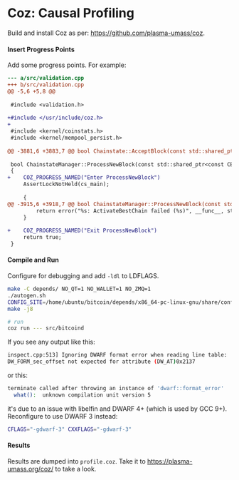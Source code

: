 # Coz: Causal Profiling

Build and install Coz as per: https://github.com/plasma-umass/coz.

#### Insert Progress Points

Add some progress points. For example:

```diff
--- a/src/validation.cpp
+++ b/src/validation.cpp
@@ -5,6 +5,8 @@
 
 #include <validation.h>
 
+#include </usr/include/coz.h>
+
 #include <kernel/coinstats.h>
 #include <kernel/mempool_persist.h>
 
@@ -3881,6 +3883,7 @@ bool Chainstate::AcceptBlock(const std::shared_ptr<const CBlock>& pblock, BlockV
 
 bool ChainstateManager::ProcessNewBlock(const std::shared_ptr<const CBlock>& block, bool force_processing, bool min_pow_checked, bool* new_block)
 {
+    COZ_PROGRESS_NAMED("Enter ProcessNewBlock")
     AssertLockNotHeld(cs_main);
 
     {
@@ -3915,6 +3918,7 @@ bool ChainstateManager::ProcessNewBlock(const std::shared_ptr<const CBlock>& blo
         return error("%s: ActivateBestChain failed (%s)", __func__, state.ToString());
     }
 
+    COZ_PROGRESS_NAMED("Exit ProcessNewBlock")
     return true;
 }
```

#### Compile and Run

Configure for debugging and add `-ldl` to LDFLAGS.

```bash
make -C depends/ NO_QT=1 NO_WALLET=1 NO_ZMQ=1
./autogen.sh
CONFIG_SITE=/home/ubuntu/bitcoin/depends/x86_64-pc-linux-gnu/share/config.site ./configure --enable-debug LDFLAGS="-ldl"
make -j8

# run
coz run --- src/bitcoind
```

If you see any output like this:
```bash
inspect.cpp:513] Ignoring DWARF format error when reading line table: 
DW_FORM_sec_offset not expected for attribute (DW_AT)0x2137
```
or this:
```bash
terminate called after throwing an instance of 'dwarf::format_error'
  what():  unknown compilation unit version 5
```
it's due to an issue with libelfin and DWARF 4+ (which is used by GCC 9+).
Reconfigure to use DWARF 3 instead:
```bash
CFLAGS="-gdwarf-3" CXXFLAGS="-gdwarf-3"
```

#### Results

Results are dumped into `profile.coz`. 
Take it to https://plasma-umass.org/coz/ to take a look.

